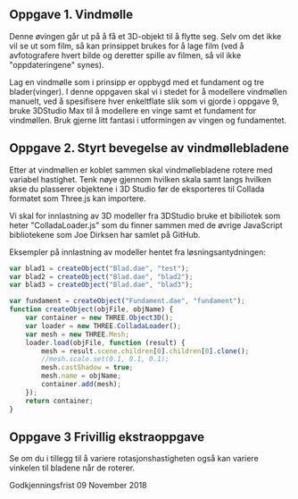 ## Oppgave 1. Vindmølle

Denne øvingen går ut på å få et 3D-objekt til å flytte seg. Selv om det ikke vil se ut som film, så kan prinsippet brukes for å lage film (ved å avfotografere hvert bilde og deretter spille av filmen, så vil ikke "oppdateringene" synes).

Lag en vindmølle som i prinsipp er oppbygd med et fundament og tre blader(vinger). I denne oppgaven skal vi i stedet for å modellere vindmøllen manuelt, ved å spesifisere hver enkeltflate slik som vi gjorde i oppgave 9, bruke 3DStudio Max til å modellere en vinge samt et fundament for vindmøllen. Bruk gjerne litt fantasi i utformingen av vingen og fundamentet.

## Oppgave 2. Styrt bevegelse av vindmøllebladene

Etter at vindmøllen er koblet sammen skal vindmøllebladene rotere med variabel hastighet. Tenk nøye gjennom hvilken skala samt langs hvilken akse du plasserer objektene i 3D Studio før de eksporteres til Collada formatet som Three.js kan importere.

Vi skal for innlastning av 3D modeller fra 3DStudio bruke et bibiliotek som heter "ColladaLoader.js" som du finner sammen med de øvrige JavaScript bibliotekene som Joe Dirksen har samlet på GitHub.

Eksempler på innlastning av modeller hentet fra løsningsantydningen:

```javascript
var blad1 = createObject("Blad.dae", "test");
var blad2 = createObject("Blad.dae", "blad2");
var blad3 = createObject("Blad.dae", "blad3");

var fundament = createObject("Fundament.dae", "fundament");
function createObject(objFile, objName) {
    var container = new THREE.Object3D();
    var loader = new THREE.ColladaLoader();
    var mesh = new THREE.Mesh;
    loader.load(objFile, function (result) {
        mesh = result.scene.children[0].children[0].clone();
        //mesh.scale.set(0.1, 0.1, 0.1);
        mesh.castShadow = true;
        mesh.name = objName;
        container.add(mesh);
    });
    return container;
}
```

## Oppgave 3 Frivillig ekstraoppgave

Se om du i tillegg til å variere rotasjonshastigheten også kan variere vinkelen til bladene når de roterer.

Godkjenningsfrist 09 November 2018